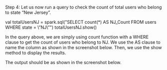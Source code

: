 
Step 4: Let us now run a query to check the count of total users who belong to state “New Jersey”.

val totalUsersNJ = spark.sql("SELECT count(*) AS NJ_Count FROM users WHERE state = \”NJ\”")
totalUsersNJ.show()

In the query above, we are simply using count function with a WHERE clause to get the count of users who belong to NJ. We use the AS clause to name the column as shown in the screenshot below. Then, we use the show method to display the results.

The output should be as shown in the screenshot below.

 


